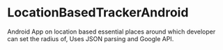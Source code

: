 # LocationBasedTrackerAndroid
Android App on location based essential places around which developer can set the radius of, Uses JSON parsing and Google API.
